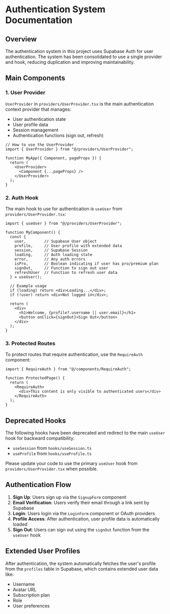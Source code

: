 # Authentication System Documentation

## Overview

The authentication system in this project uses Supabase Auth for user authentication. The system has been consolidated to use a single provider and hook, reducing duplication and improving maintainability.

## Main Components

### 1. User Provider

`UserProvider` in `providers/UserProvider.tsx` is the main authentication context provider that manages:

- User authentication state
- User profile data
- Session management
- Authentication functions (sign out, refresh)

```tsx
// How to use the UserProvider
import { UserProvider } from "@/providers/UserProvider";

function MyApp({ Component, pageProps }) {
  return (
    <UserProvider>
      <Component {...pageProps} />
    </UserProvider>
  );
}
```

### 2. Auth Hook

The main hook to use for authentication is `useUser` from `providers/UserProvider.tsx`:

```tsx
import { useUser } from "@/providers/UserProvider";

function MyComponent() {
  const { 
    user,        // Supabase User object
    profile,     // User profile with extended data
    session,     // Supabase Session
    loading,     // Auth loading state
    error,       // Any auth errors
    isPro,       // Boolean indicating if user has pro/premium plan
    signOut,     // Function to sign out user
    refreshUser  // Function to refresh user data
  } = useUser();

  // Example usage
  if (loading) return <div>Loading...</div>;
  if (!user) return <div>Not logged in</div>;

  return (
    <div>
      <h1>Welcome, {profile?.username || user.email}</h1>
      <button onClick={signOut}>Sign Out</button>
    </div>
  );
}
```

### 3. Protected Routes

To protect routes that require authentication, use the `RequireAuth` component:

```tsx
import { RequireAuth } from "@/components/RequireAuth";

function ProtectedPage() {
  return (
    <RequireAuth>
      <div>This content is only visible to authenticated users</div>
    </RequireAuth>
  );
}
```

## Deprecated Hooks

The following hooks have been deprecated and redirect to the main `useUser` hook for backward compatibility:

- `useSession` from `hooks/useSession.ts`
- `useProfile` from `hooks/useProfile.ts`

Please update your code to use the primary `useUser` hook from `providers/UserProvider.tsx` when possible.

## Authentication Flow

1. **Sign Up**: Users sign up via the `SignupForm` component
2. **Email Verification**: Users verify their email through a link sent by Supabase
3. **Login**: Users login via the `LoginForm` component or OAuth providers
4. **Profile Access**: After authentication, user profile data is automatically loaded
5. **Sign Out**: Users can sign out using the `signOut` function from the `useUser` hook

## Extended User Profiles

After authentication, the system automatically fetches the user's profile from the `profiles` table in Supabase, which contains extended user data like:

- Username
- Avatar URL
- Subscription plan
- Role
- User preferences